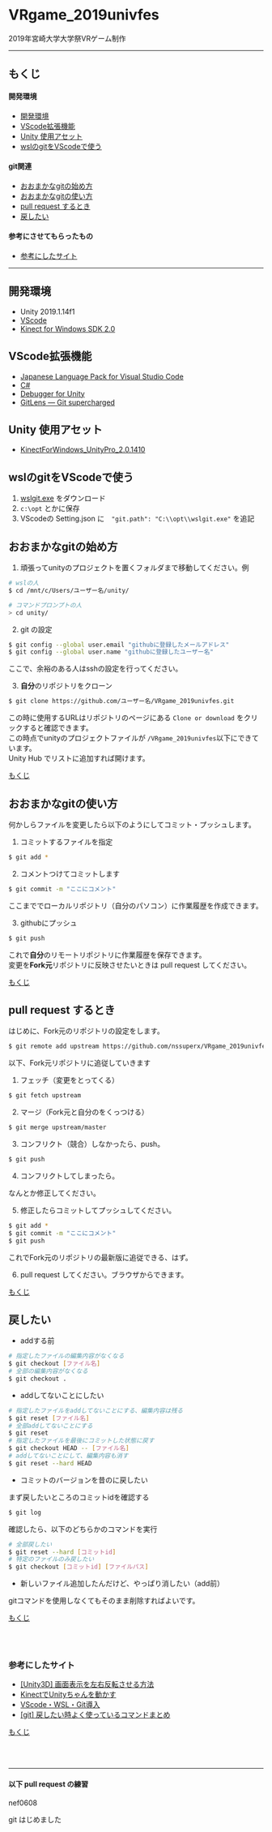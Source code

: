 # VRgame_2019univfes
2019年宮崎大学大学祭VRゲーム制作

***

## <div id="index">もくじ</div>
#### 開発環境
* [開発環境](#section1)
* [VScode拡張機能](#section2)
* [Unity 使用アセット](#section3)
* [wslのgitをVScodeで使う](#section4)
#### git関連
* [おおまかなgitの始め方](#section5)
* [おおまかなgitの使い方](#section6)
* [pull request するとき](#section7)
* [戻したい](#section8)
#### 参考にさせてもらったもの
* [参考にしたサイト](#section9)

***

## <div id="section1">開発環境</div>
* Unity 2019.1.14f1
* [VScode](https://code.visualstudio.com/)
* [Kinect for Windows SDK 2.0](https://developer.microsoft.com/ja-jp/windows/kinect)


## <div id="section2">VScode拡張機能</div>
* [Japanese Language Pack for Visual Studio Code](https://marketplace.visualstudio.com/items?itemName=MS-CEINTL.vscode-language-pack-ja)
* [C#](https://marketplace.visualstudio.com/items?itemName=ms-vscode.csharp)
* [Debugger for Unity](https://marketplace.visualstudio.com/items?itemName=Unity.unity-debug)
* [GitLens — Git supercharged](https://marketplace.visualstudio.com/items?itemName=eamodio.gitlens)


## <div id="section3">Unity 使用アセット</div>
* [KinectForWindows_UnityPro_2.0.1410](https://developer.microsoft.com/ja-jp/windows/kinect)


## <div id="section4">wslのgitをVScodeで使う</div>
1. [wslgit.exe](https://github.com/andy-5/wslgit/releases) をダウンロード
2. `c:\opt` とかに保存
3. VScodeの Setting.json に　`"git.path": "C:\\opt\\wslgit.exe"` を追記


## <div id="section5">おおまかなgitの始め方</div>
1. 頑張ってunityのプロジェクトを置くフォルダまで移動してください。例

```sh
# wslの人
$ cd /mnt/c/Users/ユーザー名/unity/

# コマンドプロンプトの人
> cd unity/
```
2. git の設定
```sh
$ git config --global user.email "githubに登録したメールアドレス"
$ git config --global user.name "githubに登録したユーザー名"
```
ここで、余裕のある人はsshの設定を行ってください。

3. **自分**のリポジトリをクローン

```sh
$ git clone https://github.com/ユーザー名/VRgame_2019univfes.git
```

この時に使用するURLはリポジトリのページにある `Clone or download` をクリックすると確認できます。<br/>
この時点でunityのプロジェクトファイルが `/VRgame_2019univfes`以下にできています。<br/>
Unity Hub でリストに追加すれば開けます。

<a href='#index'>もくじ</a>

## <div id="section6">おおまかなgitの使い方</div>
何かしらファイルを変更したら以下のようにしてコミット・プッシュします。
1. コミットするファイルを指定
```sh
$ git add *
```
2. コメントつけてコミットします
```sh
$ git commit -m "ここにコメント"
```
ここまででローカルリポジトリ（自分のパソコン）に作業履歴を作成できます。<br/>

3. githubにプッシュ
```sh
$ git push
```
これで**自分**のリモートリポジトリに作業履歴を保存できます。<br/>
変更を**Fork元**リポジトリに反映させたいときは pull request してください。

<a href='#index'>もくじ</a>

## <div id="section7">pull request するとき</div>
はじめに、Fork元のリポジトリの設定をします。
```sh
$ git remote add upstream https://github.com/nssuperx/VRgame_2019univfes
```
以下、Fork元リポジトリに追従していきます
1. フェッチ（変更をとってくる）
```sh
$ git fetch upstream
```
2. マージ（Fork元と自分のをくっつける）
```sh
$ git merge upstream/master
```
3. コンフリクト（競合）しなかったら、push。
```sh
$ git push
```
4. コンフリクトしてしまったら。

なんとか修正してください。

5. 修正したらコミットしてプッシュしてください。
```sh
$ git add *
$ git commit -m "ここにコメント"
$ git push
```

これでFork元のリポジトリの最新版に追従できる、はず。<br/>

6. pull request してください。ブラウザからできます。

<a href='#index'>もくじ</a>

## <div id="section8">戻したい</div>
* addする前
```sh
# 指定したファイルの編集内容がなくなる
$ git checkout [ファイル名]
# 全部の編集内容がなくなる
$ git checkout .
```
* addしてないことにしたい
```sh
# 指定したファイルをaddしてないことにする、編集内容は残る
$ git reset [ファイル名]
# 全部addしてないことにする
$ git reset
# 指定したファイルを最後にコミットした状態に戻す
$ git checkout HEAD -- [ファイル名]
# addしてないことにして、編集内容も消す
$ git reset --hard HEAD
```
* コミットのバージョンを昔のに戻したい

まず戻したいところのコミットidを確認する
```sh
$ git log
```
確認したら、以下のどちらかのコマンドを実行
```sh
# 全部戻したい
$ git reset --hard [コミットid]
# 特定のファイルのみ戻したい
$ git checkout [コミットid] [ファイルパス]
```

* 新しいファイル追加したんだけど、やっぱり消したい（add前）

gitコマンドを使用しなくてもそのまま削除すればよいです。

<a href='#index'>もくじ</a>

<br/><br/>

### <div id="section9">参考にしたサイト</div>
* [[Unity3D] 画面表示を左右反転させる方法](https://blog.fujiu.jp/2015/09/unity3d.html)
* [KinectでUnityちゃんを動かす](https://qiita.com/yuzupon/items/0123bb6c268a41fcd708)
* [VScode・WSL・Git導入](https://qiita.com/Philosophistoria/items/48c4779739e6fafc63e0)
* [[git] 戻したい時よく使っているコマンドまとめ](https://qiita.com/rch1223/items/9377446c3d010d91399b)

<a href='#index'>もくじ</a>

<br/><br/>

***

#### 以下 pull request の練習
nef0608

git はじめました
